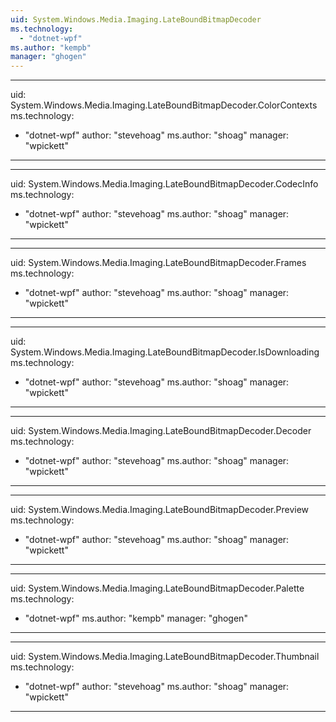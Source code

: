 ```yaml
---
uid: System.Windows.Media.Imaging.LateBoundBitmapDecoder
ms.technology: 
  - "dotnet-wpf"
ms.author: "kempb"
manager: "ghogen"
---
```


---
uid: System.Windows.Media.Imaging.LateBoundBitmapDecoder.ColorContexts
ms.technology: 
  - "dotnet-wpf"
author: "stevehoag"
ms.author: "shoag"
manager: "wpickett"
---

---
uid: System.Windows.Media.Imaging.LateBoundBitmapDecoder.CodecInfo
ms.technology: 
  - "dotnet-wpf"
author: "stevehoag"
ms.author: "shoag"
manager: "wpickett"
---

---
uid: System.Windows.Media.Imaging.LateBoundBitmapDecoder.Frames
ms.technology: 
  - "dotnet-wpf"
author: "stevehoag"
ms.author: "shoag"
manager: "wpickett"
---

---
uid: System.Windows.Media.Imaging.LateBoundBitmapDecoder.IsDownloading
ms.technology: 
  - "dotnet-wpf"
author: "stevehoag"
ms.author: "shoag"
manager: "wpickett"
---

---
uid: System.Windows.Media.Imaging.LateBoundBitmapDecoder.Decoder
ms.technology: 
  - "dotnet-wpf"
author: "stevehoag"
ms.author: "shoag"
manager: "wpickett"
---

---
uid: System.Windows.Media.Imaging.LateBoundBitmapDecoder.Preview
ms.technology: 
  - "dotnet-wpf"
author: "stevehoag"
ms.author: "shoag"
manager: "wpickett"
---

---
uid: System.Windows.Media.Imaging.LateBoundBitmapDecoder.Palette
ms.technology: 
  - "dotnet-wpf"
ms.author: "kempb"
manager: "ghogen"
---

---
uid: System.Windows.Media.Imaging.LateBoundBitmapDecoder.Thumbnail
ms.technology: 
  - "dotnet-wpf"
author: "stevehoag"
ms.author: "shoag"
manager: "wpickett"
---
